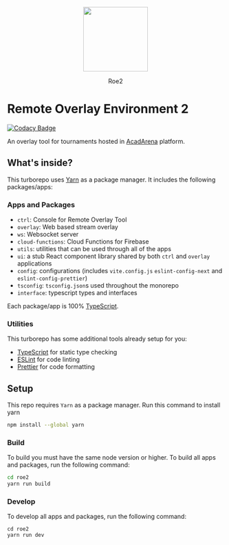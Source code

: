 <p align="center">
  <img src="https://user-images.githubusercontent.com/49423729/169544055-63179ae4-0702-4e3f-a730-335dee835e56.png" height="150" />
</p>
<p align="center">
  Roe2
</p>

# Remote Overlay Environment 2

[![Codacy Badge](https://api.codacy.com/project/badge/Grade/0fd75996d6534141b2abdb7c2a645c6b)](https://app.codacy.com/gh/AcadArena/Roe2?utm_source=github.com&utm_medium=referral&utm_content=AcadArena/Roe2&utm_campaign=Badge_Grade_Settings)

An overlay tool for tournaments hosted in [AcadArena](https://app.acadarena.com/) platform.

## What's inside?

This turborepo uses [Yarn](https://classic.yarnpkg.com/lang/en/) as a package manager. It includes the following packages/apps:

### Apps and Packages

- `ctrl`: Console for Remote Overlay Tool
- `overlay`: Web based stream overlay
- `ws`: Websocket server
- `cloud-functions`: Cloud Functions for Firebase
- `utils`: utilities that can be used through all of the apps
- `ui`: a stub React component library shared by both `ctrl` and `overlay` applications
- `config`: configurations (includes `vite.config.js` `eslint-config-next` and `eslint-config-prettier`)
- `tsconfig`: `tsconfig.json`s used throughout the monorepo
- `interface`: typescript types and interfaces

Each package/app is 100% [TypeScript](https://www.typescriptlang.org/).

### Utilities

This turborepo has some additional tools already setup for you:

- [TypeScript](https://www.typescriptlang.org/) for static type checking
- [ESLint](https://eslint.org/) for code linting
- [Prettier](https://prettier.io) for code formatting

## Setup

<!-- This repository is used in the `npx create-turbo` command, and selected when choosing which package manager you wish to use with your monorepo (Yarn). -->

This repo requires `Yarn` as a package manager. Run this command to install yarn

```sh
npm install --global yarn
```

### Build

To build you must have the same node version or higher.
To build all apps and packages, run the following command:

```sh
cd roe2
yarn run build
```

### Develop

To develop all apps and packages, run the following command:

```
cd roe2
yarn run dev
```
